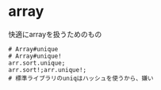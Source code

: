 # array
快適にarrayを扱うためのもの
```crystal
# Array#unique
# Array#unique!
arr.sort.unique;
arr.sort!;arr.unique!;
# 標準ライブラリのuniqはハッシュを使うから、嫌い
```

